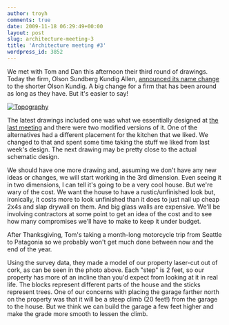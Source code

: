 ```yaml
---
author: troyh
comments: true
date: 2009-11-18 06:29:49+00:00
layout: post
slug: architecture-meeting-3
title: 'Architecture meeting #3'
wordpress_id: 3852
---
```


We met with Tom and Dan this afternoon their third round of drawings. Today the firm, Olson Sundberg Kundig Allen, [announced its name change](http://www.djc.com/news/ae/12012172.html) to the shorter Olson Kundig. A big change for a firm that has been around as long as they have. But it's easier to say!

[![Topography](http://farm3.static.flickr.com/2579/4114715147_29f4d6ddbd.jpg)](http://www.flickr.com/photos/troyh/4114715147/)

The latest drawings included one was what we essentially designed at [the last meeting](http://troyandgay.com/blog/2009/11/05/architect-meeting-2/) and there were two modified versions of it. One of the alternatives had a different placement for the kitchen that we liked. We changed to that and spent some time taking the stuff we liked from last week's design. The next drawing may be pretty close to the actual schematic design.

<!-- more -->We should have one more drawing and, assuming we don't have any new ideas or changes, we will start working in the 3rd dimension. Even seeing it in two dimensions, I can tell it's going to be a very cool house. But we're wary of the cost. We want the house to have a rustic/unfinished look but, ironically, it costs more to look unfinished than it does to just nail up cheap 2x4s and slap drywall on them. And big glass walls are expensive. We'll be involving contractors at some point to get an idea of the cost and to see how many compromises we'll have to make to keep it under budget.

After Thanksgiving, Tom's taking a month-long motorcycle trip from Seattle to Patagonia so we probably won't get much done between now and the end of the year.

Using the survey data, they made a model of our property laser-cut out of cork, as can be seen in the photo above. Each "step" is 2 feet, so our property has more of an incline than you'd expect from looking at it in real life. The blocks represent different parts of the house and the sticks represent trees. One of our concerns with placing the garage farther north on the property was that it will be a steep climb (20 feet!) from the garage to the house. But we think we can build the garage a few feet higher and make the grade more smooth to lessen the climb.
